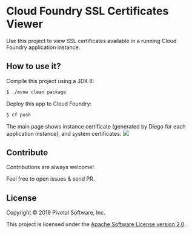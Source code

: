 # Cloud Foundry SSL Certificates Viewer

Use this project to view SSL certificates available in a running
Cloud Foundry application instance.

## How to use it?

Compile this project using a JDK 8:
```bash
$ ./mvnw clean package
```

Deploy this app to Cloud Foundry:
```bash
$ cf push
```

The main page shows instance certificate (generated by Diego for
each application instance), and system certificates:
<img src="https://i.imgur.com/pp7RXLR.png"/>

## Contribute

Contributions are always welcome!

Feel free to open issues & send PR.

## License

Copyright &copy; 2019 Pivotal Software, Inc.

This project is licensed under the [Apache Software License version 2.0](https://www.apache.org/licenses/LICENSE-2.0).
